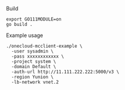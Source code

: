 Build

	export GO111MODULE=on
	go build .

Example usage

	./onecloud-mcclient-example \
	  -user sysadmin \
	  -pass xxxxxxxxxxxx \
	  -project system \
	  -domain Default \
	  -auth-url http://11.111.222.222:5000/v3 \
	  -region Yunion \
	  -lb-network vnet.2

